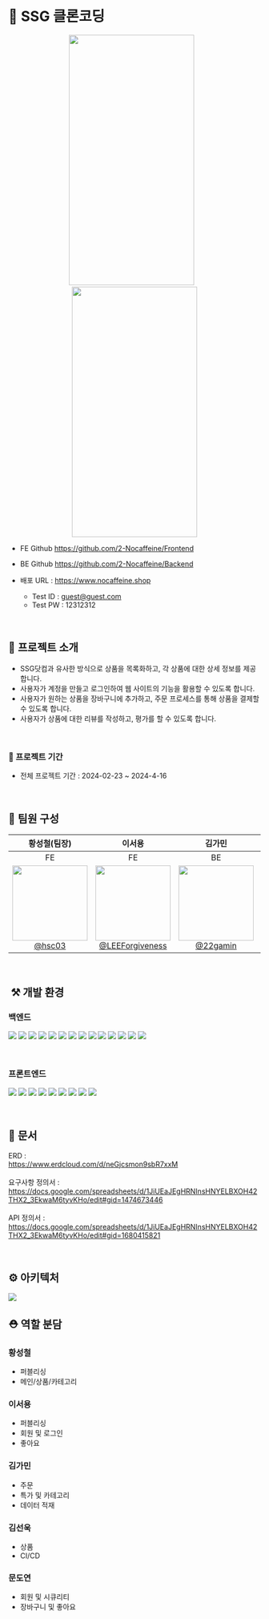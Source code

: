 # 🛒 SSG 클론코딩
<div align="center">
<img src="https://github.com/2-Nocaffeine/Backend/assets/83085413/625f5419-c8b2-4825-af29-fc5511eeb5f7" height=500 width=250>
&nbsp;&nbsp;
<img src="https://github.com/2-Nocaffeine/Backend/assets/83085413/4986cd53-53e0-48a4-9d21-8acfa3f795b6" height=500 width=250>
</div>

- FE Github https://github.com/2-Nocaffeine/Frontend
- BE Github https://github.com/2-Nocaffeine/Backend

- 배포 URL : https://www.nocaffeine.shop
    - Test ID : guest@guest.com
    - Test PW : 12312312

<br>

## 👋 프로젝트 소개

- SSG닷컴과 유사한 방식으로 상품을 목록화하고, 각 상품에 대한 상세 정보를 제공합니다.
- 사용자가 계정을 만들고 로그인하여 웹 사이트의 기능을 활용할 수 있도록 합니다.
- 사용자가 원하는 상품을 장바구니에 추가하고, 주문 프로세스를 통해 상품을 결제할 수 있도록 합니다.
- 사용자가 상품에 대한 리뷰를 작성하고, 평가를 할 수 있도록 합니다.

<br>

### 📅 프로젝트 기간

- 전체 프로젝트 기간 : 2024-02-23 ~ 2024-4-16

<br>

## 🤗 팀원 구성

<div align="center"> 

| **황성철(팀장)** |                                                                      **이서용**                                                                      | **김가민** | **김선욱** |                                                                               **문도연**                                                                                |
| :------: |:-------------------------------------------------------------------------------------------------------------------------------------------------:| :------: | :------: |:--------------------------------------------------------------------------------------------------------------------------------------------------------------------:|
| FE |                                                                        FE                                                                         | BE | BE |                                                                                  BE                                                                                  |
| [<img src="https://github.com/2-Nocaffeine/Backend/assets/83085413/6d5968a8-2624-4c1b-a170-e46360a72d4b" height=150 width=150> <br/> @hsc03](https://github.com/hsc03) | [<img src="https://github.com/2-Nocaffeine/Backend/assets/83085413/9e216e90-d957-4f17-bda4-8afca259562e" height=150 width=150> <br/> @LEEForgiveness](https://github.com/LEEForgiveness) | [<img src="https://github.com/2-Nocaffeine/Backend/assets/83085413/074e6afc-f347-4b54-abc8-a1fc616d73cf" height=150 width=150> <br/> @22gamin](https://github.com/22gamin) | [<img src="https://github.com/2-Nocaffeine/Backend/assets/83085413/ee062da9-7733-4e22-9ed3-89eee3dbb1f9" height=150 width=150> <br/> @CANADAGAGOPA](https://github.com/CANADAGAGOPA) | [<img src="https://github.com/2-Nocaffeine/Backend/assets/83085413/9eb30797-e9c1-41b3-94da-7775bb26a32b" height=150 width=150> <br/> @mdy7    ](https://github.com/mdy7) |

</div>

<br>

##  ⚒️ 개발 환경

### 백엔드 <br>
<img src="https://img.shields.io/badge/java-007396?style=for-the-badge&logo=OpenJDK&logoColor=white"> <img src="https://img.shields.io/badge/spring-6DB33F?style=for-the-badge&logo=spring&logoColor=white"> <img src="https://img.shields.io/badge/spring boot-6DB33F?style=for-the-badge&logo=springboot&logoColor=white"> <img src="https://img.shields.io/badge/Spring Security-6DB33F?style=for-the-badge&logo=Spring Security&logoColor=white"> <img src="https://img.shields.io/badge/mysql-4479A1?style=for-the-badge&logo=mysql&logoColor=white"> <img src="https://img.shields.io/badge/intellij idea-000000?style=for-the-badge&logo=intellijidea&logoColor=white"> <img src="https://img.shields.io/badge/postman-FF6C37?style=for-the-badge&logo=postman&logoColor=white"> <img src="https://img.shields.io/badge/git-F05032?style=for-the-badge&logo=git&logoColor=white"> <img src="https://img.shields.io/badge/github-81717?style=for-the-badge&logo=github&logoColor=white"> <img src="https://img.shields.io/badge/docker-2496ED?style=for-the-badge&logo=docker&logoColor=white"> <img src="https://img.shields.io/badge/Redis-DC382D?style=for-the-badge&logo=Redis&logoColor=white"> <img src="https://img.shields.io/badge/GitHub Actions-2088FF?style=for-the-badge&logo=GitHub Actions&logoColor=white"> <img src="https://img.shields.io/badge/Amazon%20EC2-FF9900?style=for-the-badge&logo=Amazon%20EC2&logoColor=white"> <img src="https://img.shields.io/badge/swagger-85EA2D?style=for-the-badge&logo=swagger&logoColor=white">

<br>

### 프론트엔드<br>
<img src="https://img.shields.io/badge/next.js-000000?style=for-the-badge&logo=nextdotjs&logoColor=white"> <img src="https://img.shields.io/badge/typescript-3178C6?style=for-the-badge&logo=typescript&logoColor=white"> <img src="https://img.shields.io/badge/HTML5-E34F26?style=for-the-badge&logo=HTML5&logoColor=white"> <img src="https://img.shields.io/badge/CSS3-1572B6?style=for-the-badge&logo=CSS3&logoColor=white"> <img src="https://img.shields.io/badge/React-61DAFB?style=for-the-badge&logo=React&logoColor=white"> <img src="https://img.shields.io/badge/JavaScript-F7DF1E?style=for-the-badge&logo=JavaScript&logoColor=white"> <img src="https://img.shields.io/badge/node.js-339933?style=for-the-badge&logo=nodedotjs&logoColor=white"> <img src="https://img.shields.io/badge/tailwindcss-06B6D4?style=for-the-badge&logo=tailwindcss&logoColor=white"> <img src="https://img.shields.io/badge/visualstudiocode-007ACC?style=for-the-badge&logo=visualstudiocode&logoColor=white">

<br>

## 📄 문서
ERD : <br>
https://www.erdcloud.com/d/neGjcsmon9sbR7xxM <br><br>
요구사항 정의서 : <br>
https://docs.google.com/spreadsheets/d/1JiUEaJEgHRNInsHNYELBXOH42THX2_3EkwaM6tyvKHo/edit#gid=1474673446 <br><br>
API 정의서 : <br>
https://docs.google.com/spreadsheets/d/1JiUEaJEgHRNInsHNYELBXOH42THX2_3EkwaM6tyvKHo/edit#gid=1680415821 <br>

<br>

## ⚙ 아키텍처
<img src="https://media.discordapp.net/attachments/1209744304000737312/1229064514880667689/image.png?ex=662e5287&is=661bdd87&hm=e65abb308008d27d65f4ecd5fd20f53b7ec8a10370ac4a198b2eee65c01cd64c&=&format=webp&quality=lossless">

<br>

## ⛑ 역할 분담

### 황성철
- 퍼블리싱
- 메인/상품/카테고리


### 이서용
- 퍼블리싱
- 회원 및 로그인
- 좋아요


### 김가민
- 주문
- 특가 및 카테고리
- 데이터 적재


### 김선욱
- 상품
- CI/CD


### 문도연
- 회원 및 시큐리티
- 장바구니 및 좋아요

<br>
